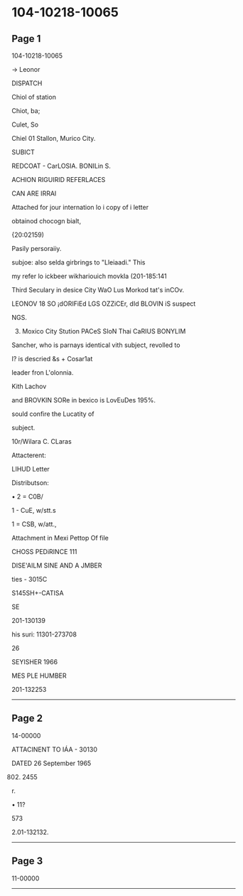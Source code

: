 # 104-10218-10065

## Page 1

104-10218-10065

→ Leonor

DISPATCH

Chiol of station

Chiot, ba;

Culet, So

Chiel 01 Stallon, Murico City.

SUBICT

REDCOAT - CarLOSIA. BONILin S.

ACHION RIGUIRID REFERLACES

CAN ARE IRRAI

Attached for jour internation lo i copy of i letter

obtainod chocogn bialt,

{20:02159)

Pasily persoraiiy.

subjoe: also selda girbrings to "Lleiaadi." This

my refer lo ickbeer wikhariouich movkIa (201-185:141

Third Seculary in desice City WaO Lus Morkod tat's inCOv.

LEONOV 18 SO ¡dORIFiEd LGS OZZiCEr, dId BLOVIN iS suspect

NGS.

3. Moxico City Stution PACeS SIoN Thai CaRIUS BONYLIM

Sancher, who is parnays identical vith subject, revolled to

I? is descried &s + Cosar1at

leader fron L'olonnia.

Kith Lachov

and BROVKIN SORe in bexico is LovEuDes 195%.

sould confire the Lucatity of

subject.

10r/Wilara C. CLaras

Attacterent:

LIHUD Letter

Distributson:

• 2 = C0B/

1 - CuE, w/stt.s

1 = CSB, w/att.,

Attachment in Mexi Pettop Of file

CHOSS PEDiRINCE 111

DISE'AILM SINE AND A JMBER

ties - 3015C

S145SH+-CATISA

SE

201-130139

his suri: 11301-273708

26

SEYISHER 1966

MES PLE HUMBER

201-132253

---

## Page 2

14-00000

ATTACINENT TO IÁA - 30130

DATED 26 September 1965

802) 2455

r.

• 11?

573

2.01-132132.

---

## Page 3

11-00000

---

